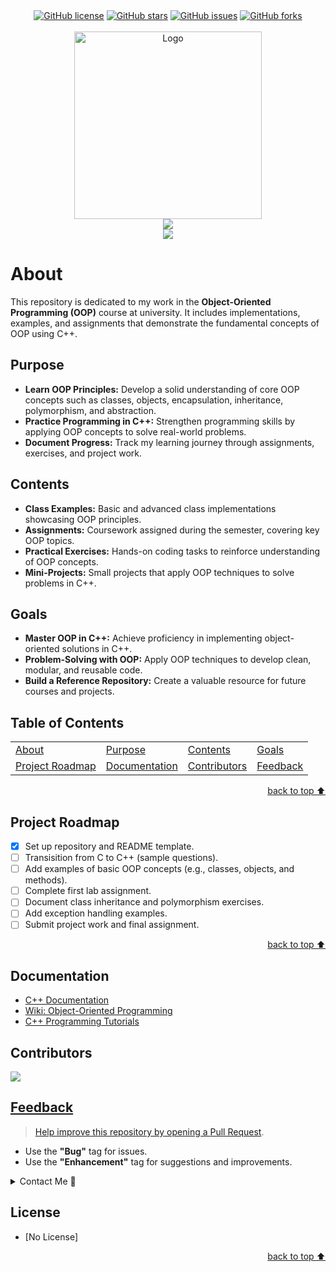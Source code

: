 <!-- Intro-->

<div align="center">
    <a href="https://github.com/AsadFattani/OOP-24K-0721/blob/main/LICENSE.txt"><img alt="GitHub license" src="https://img.shields.io/github/license/AsadFattani/OOP-24K-0721?color=ff69b4&style=for-the-badge"></a>
    <a href="https://github.com/AsadFattani/OOP-24K-0721/stargazers"><img alt="GitHub stars" src="https://img.shields.io/github/stars/AsadFattani/OOP-24K-0721?color=yellow&label=Project%20Stars&style=for-the-badge"></a>
    <a href="https://github.com/AsadFattani/OOP-24K-0721/issues"><img alt="GitHub issues" src="https://img.shields.io/github/issues/AsadFattani/OOP-24K-0721?color=brightgreen&label=issues&style=for-the-badge"></a>
    <a href="https://github.com/AsadFattani/OOP-24K-0721/network"><img alt="GitHub forks" src="https://img.shields.io/github/forks/AsadFattani/OOP-24K-0721?color=9cf&label=forks&style=for-the-badge"></a>
</div>
<br>


<!-- Logo Section  --> 

<div align="center" id="top">
    <a href="AsadFattani" target="_blank">
        <img src="https://avatars.githubusercontent.com/u/123973804?s=96&v=4"
        alt="Logo" height="300" width="auto">
    </a>
</div>


<!-- Project title 
* use a dynamic typing-SvG here https://readme-typing-svg.demolab.com/demo/
*
*  Instead you can type your project name after a # header
-->

<div align="center">
<img src="https://readme-typing-svg.demolab.com?font=Fira+Code&size=22&duration=4000&pause=5000&background=FFFFFF00&color=4CAF50&center=true&vCenter=true&multiline=true&width=435&lines=Object-Oriented Programming">
  <br>
<img src="https://readme-typing-svg.demolab.com?font=Fira+Code&size=22&duration=4000&pause=5000&background=FFFFFF00&color=FF9800&center=true&vCenter=true&multiline=true&width=435&lines=24K-0721">
</div>


# About  

This repository is dedicated to my work in the **Object-Oriented Programming (OOP)** course at university. It includes implementations, examples, and assignments that demonstrate the fundamental concepts of OOP using C++.  

## Purpose  
- **Learn OOP Principles:** Develop a solid understanding of core OOP concepts such as classes, objects, encapsulation, inheritance, polymorphism, and abstraction.  
- **Practice Programming in C++:** Strengthen programming skills by applying OOP concepts to solve real-world problems.  
- **Document Progress:** Track my learning journey through assignments, exercises, and project work.  

## Contents  
- **Class Examples:** Basic and advanced class implementations showcasing OOP principles.  
- **Assignments:** Coursework assigned during the semester, covering key OOP topics.  
- **Practical Exercises:** Hands-on coding tasks to reinforce understanding of OOP concepts.  
- **Mini-Projects:** Small projects that apply OOP techniques to solve problems in C++.  

## Goals  
- **Master OOP in C++:** Achieve proficiency in implementing object-oriented solutions in C++.  
- **Problem-Solving with OOP:** Apply OOP techniques to develop clean, modular, and reusable code.  
- **Build a Reference Repository:** Create a valuable resource for future courses and projects.  

## Table of Contents  
<dev align="center">  
<table align="center">  
    <tr>  
        <td><a href="#about">About</a></td>  
        <td><a href="#purpose">Purpose</a></td>  
        <td><a href="#contents">Contents</a></td>  
        <td><a href="#goals">Goals</a></td>  
    </tr>  
    <tr>  
        <td><a href="#project-roadmap">Project Roadmap</a></td>  
        <td><a href="#documentation">Documentation</a></td>  
        <td><a href="#contributors">Contributors</a></td>  
        <td><a href="#feedback">Feedback</a></td>  
    </tr>  
</table>  
</dev>  

<!-- back to top button. -->  
<p align="right"><a href="#top">back to top ⬆️</a></p>  

## Project Roadmap  
- [x] Set up repository and README template.  
- [ ] Transisition from C to C++ (sample questions).  
- [ ] Add examples of basic OOP concepts (e.g., classes, objects, and methods).  
- [ ] Complete first lab assignment.  
- [ ] Document class inheritance and polymorphism exercises.  
- [ ] Add exception handling examples.  
- [ ] Submit project work and final assignment.  

<p align="right"><a href="#top">back to top ⬆️</a></p>  

## Documentation  
- [C++ Documentation](https://en.cppreference.com/)  
- [Wiki: Object-Oriented Programming](https://en.wikipedia.org/wiki/Object-oriented_programming)  
- [C++ Programming Tutorials](https://www.learncpp.com/)  

## Contributors  
<a href="https://github.com/AsadFattani/OOP-24K-0721/graphs/contributors">
  <img src="https://contrib.rocks/image?repo=AsadFattani/OOP-24K-0721" />

## Feedback  
> Help improve this repository by opening a [Pull Request](https://github.com/AsadFattani/OOP-Cpp/pulls).  
- Use the **"Bug"** tag for issues.  
- Use the **"Enhancement"** tag for suggestions and improvements.  

<details>  
    <summary>Contact Me 📨</summary>  

## Contact  
Reach me via email: [asad.imran.fattani@gmail.com](mailto:asad.imran.fattani@gmail.com)  

</details>  

## License  
- [No License]  

<!-- back to top button. -->  
<p align="right"><a href="#top">back to top ⬆️</a></p>  








